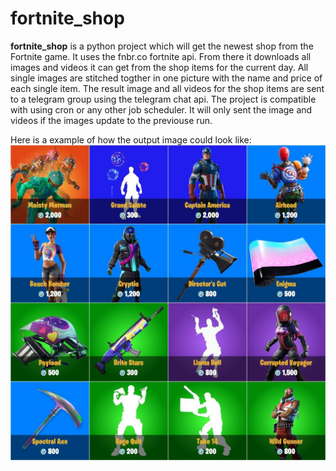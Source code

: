 # fortnite_shop

**fortnite_shop** is a python project which will get the newest shop from the Fortnite game. It uses the fnbr.co fortnite api. From there it downloads all images and videos it can get from the shop items for the current day. All single images are stitched togther in one picture with the name and price of each single item. The result image and all videos for the shop items are sent to a telegram group using the telegram chat api. The project is compatible with using cron or any other job scheduler. It will only sent the image and videos if the images update to the previouse run.

Here is a example of how the output image could look like:
![example_output_image.jpg](https://github.com/sp4c38/fortnite_shop/blob/master/example_output_image.jpg)
